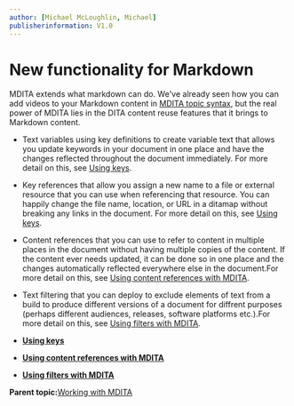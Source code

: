 ```yaml
---
author: [Michael McLoughlin, Michael]
publisherinformation: V1.0
---
```


# New functionality for Markdown

MDITA extends what markdown can do. We've already seen how you can add videos to your Markdown content in [MDITA topic syntax](mdita_syntax.md), but the real power of MDITA lies in the DITA content reuse features that it brings to Markdown content.

-   Text variables using key definitions to create variable text that allows you update keywords in your document in one place and have the changes reflected throughout the document immediately. For more detail on this, see [Using keys](MDITA-keys.md).

-   Key references that allow you assign a new name to a file or external resource that you can use when referencing that resource. You can happily change the file name, location, or URL in a ditamap without breaking any links in the document. For more detail on this, see [Using keys](MDITA-keys.md).

-   Content references that you can use to refer to content in multiple places in the document without having multiple copies of the content. If the content ever needs updated, it can be done so in one place and the changes automatically reflected everywhere else in the document.For more detail on this, see [Using content references with MDITA](MDITA-conrefs.md).

-   Text filtering that you can deploy to exclude elements of text from a build to produce different versions of a document for diffrent purposes \(perhaps different audiences, releases, software platforms etc.\).For more detail on this, see [Using filters with MDITA](MDITA-filters.md).


-   **[Using keys](MDITA-keys.md)**  

-   **[Using content references with MDITA](MDITA-conrefs.md)**  

-   **[Using filters with MDITA](MDITA-filters.md)**  


**Parent topic:**[Working with MDITA](mdita.md)

